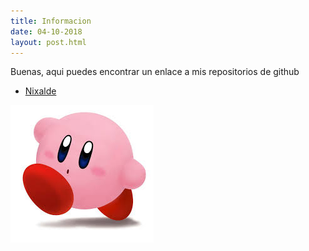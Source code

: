 ```yaml
---
title: Informacion
date: 04-10-2018
layout: post.html
---
```

Buenas, aqui puedes encontrar un enlace a mis repositorios de github
- [Nixalde](https://github.com/Nixalde)

![alt text](https://github.com/Nixalde/metalsmith-demo/blob/master/kirby.jpeg "kirby")
